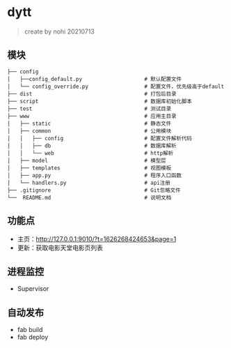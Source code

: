 # dytt
> create by nohi 20210713

## 模块
```
├── config
│   ├──config_default.py                    # 默认配置文件
│   └── config_override.py                  # 配置文件，优先级高于default
├── dist                                    # 打包后目录
├── script                                  # 数据库初始化脚本
├── test                                    # 测试目录
├── www                                     # 应用主目录
│   ├── static                              # 静态文件
│   ├── common                              # 公用模块
│   │   ├── config                          # 配置文件解析代码
│   │   ├── db                              # 数据库解析
│   │   └── web                             # http解析
│   ├── model                               # 模型层
│   ├── templates                           # 视图模板
│   ├── app.py                              # 程序入口函数
│   └── handlers.py                         # api注册
├── .gitignore                              # Git忽略文件
└──  README.md                              # 说明文档
```

## 功能点
* 主页：http://127.0.0.1:9010/?t=1626268424653&page=1
* 更新：获取电影天堂电影页列表

## 进程监控
* Supervisor
## 自动发布
* fab build
* fab deploy
